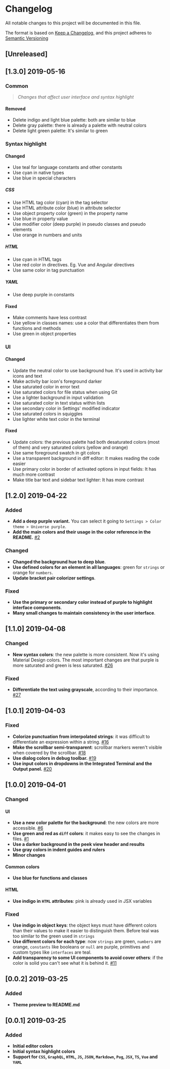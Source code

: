 # Changelog

All notable changes to this project will be documented in this file.

The format is based on [Keep a Changelog](https://keepachangelog.com/en/1.0.0/),
and this project adheres to [Semantic Versioning](https://semver.org/spec/v2.0.0.html)

## [Unreleased]

## [1.3.0] 2019-05-16

### Common
> *Changes that affect user interface and syntax highlight*

#### Removed
- Delete indigo and light blue palette: both are similar to blue
- Delete gray palette: there is already a palette with neutral colors
- Delete light green palette: It's similar to green

### Syntax highlight

#### Changed

- Use teal for language constants and other constants
- Use cyan in native types
- Use blue in special characters

##### CSS
- Use HTML tag color (cyan) in the tag selector
- Use HTML attribute color (blue) in attribute selector
- Use object property color (green) in the property name
- Use blue in property value
- Use modifier color (deep purple) in pseudo classes and pseudo elements
- Use orange in numbers and units

##### HTML
- Use cyan in HTML tags
- Use red color in directives. Eg. Vue and Angular directives
- Use same color in tag punctuation

##### YAML
- Use deep purple in constants

#### Fixed
- Make comments have less contrast
- Use yellow in classes names: use a color that differentiates them from functions and methods
- Use green in object properties

### UI

#### Changed
- Update the neutral color to use background hue. It's used in activity bar icons and text 
- Make activity bar icon's foreground darker
- Use saturated color in error text
- Use saturated colors for file status when using Git
- Use a lighter background in input validation
- Use saturated color in text status within lists
- Use secondary color in Settings' modified indicator
- Use saturated colors in squiggles
- Use lighter white text color in the terminal

#### Fixed
- Update colors: the previous palette had both desaturated colors (most of them) and very saturated colors (yellow and orange)
- Use same foreground swatch in git colors
- Use a transparent background in diff editor: It makes reading the code easier
- Use primary color in border of activated options in input fields: It has much more contrast
- Make title bar text and sidebar text lighter: It has more contrast

## [1.2.0] 2019-04-22

### Added
- **Add a deep purple variant.** You can select it going to  `Settings > Color theme > Universe purple`.
- **Add the main colors and their usage in the color reference in the README.** [#2](https://github.com/MatiasOlivera/universe-theme/issues/2)

### Changed

- **Changed the background hue to deep blue**.
- **Use defined colors for an element in all languages**: green for `strings` or orange for `numbers`.
- **Update bracket pair colorizer settings**.

### Fixed
- **Use the primary or secondary color instead of purple to highlight interface components**.
- **Many small changes to maintain consistency in the user interface**.

## [1.1.0] 2019-04-08

### Changed

- **New syntax colors**: the new palette is more consistent. Now it's using Material Design colors. The most important changes are that purple is more saturated and green is less saturated. [#26](https://github.com/MatiasOlivera/universe-theme/pull/26)

### Fixed

- **Differentiate the text using grayscale**, according to their importance. [#27](https://github.com/MatiasOlivera/universe-theme/pull/27)

## [1.0.1] 2019-04-03

### Fixed

- **Colorize punctuation from interpolated strings**: it was difficult to differentiate an expression within a string. [#16](https://github.com/MatiasOlivera/universe-theme/pull/16)
- **Make the scrollbar semi-transparent**: scrollbar markers weren't visible when covered by the scrollbar. [#18](https://github.com/MatiasOlivera/universe-theme/pull/18)
- **Use dialog colors in debug toolbar.** [#19](https://github.com/MatiasOlivera/universe-theme/pull/19)
- **Use input colors in dropdowns in the Integrated Terminal and the Output panel.** [#20](https://github.com/MatiasOlivera/universe-theme/pull/20)

## [1.0.0] 2019-04-01

### Changed

#### UI

- **Use a new color palette for the background**: the new colors are more accessible. [#6](https://github.com/MatiasOlivera/universe-theme/pull/6)
- **Use green and red as `diff` colors**: it makes easy to see the changes in files. [#1](https://github.com/MatiasOlivera/universe-theme/issues/1)
- **Use a darker background in the peek view header and results**
- **Use gray colors in indent guides and rulers**
- **Minor changes**

#### Common colors

- **Use blue for functions and classes**

#### HTML

- **Use indigo in `HTML` attributes**: pink is already used in JSX variables

### Fixed

- **Use indigo in object keys**: the object keys must have different colors than their values to make it easier to distinguish them. Before teal was too similar to the green used in `strings`
- **Use different colors for each type**: now `strings` are green, `numbers` are orange, `constants` like booleans or `null` are purple, primitives and custom types like `interfaces` are teal.
- **Add transparency to some UI components to avoid cover others**: if the color is solid you can't see what it is behind it. [#11](https://github.com/MatiasOlivera/universe-theme/issues/11)

## [0.0.2] 2019-03-25

### Added

- **Theme preview to README.md**

## [0.0.1] 2019-03-25

### Added

- **Initial editor colors**
- **Initial syntax highlight colors**
- **Support for `CSS`, `GraphQL`, `HTML`, `JS`, `JSON`, `Markdown`, `Pug`, `JSX`, `TS`, `Vue` and `YAML`**
